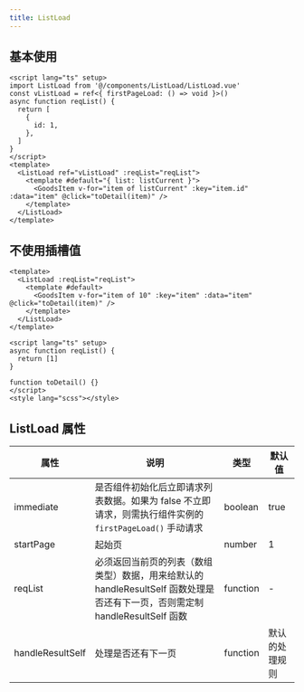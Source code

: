 ```yaml
---
title: ListLoad
---
```


## 基本使用

```vue
<script lang="ts" setup>
import ListLoad from '@/components/ListLoad/ListLoad.vue'
const vListLoad = ref<{ firstPageLoad: () => void }>()
async function reqList() {
  return [
    {
      id: 1,
    },
  ]
}
</script>
<template>
  <ListLoad ref="vListLoad" :reqList="reqList">
    <template #default="{ list: listCurrent }">
      <GoodsItem v-for="item of listCurrent" :key="item.id" :data="item" @click="toDetail(item)" />
    </template>
  </ListLoad>
</template>
```

## 不使用插槽值

```vue
<template>
  <ListLoad :reqList="reqList">
    <template #default>
      <GoodsItem v-for="item of 10" :key="item" :data="item" @click="toDetail(item)" />
    </template>
  </ListLoad>
</template>

<script lang="ts" setup>
async function reqList() {
  return [1]
}

function toDetail() {}
</script>
<style lang="scss"></style>
```

## ListLoad 属性

| 属性 | 说明 | 类型 | 默认值 |
| --- | --- | --- | --- |
| immediate | 是否组件初始化后立即请求列表数据。如果为 false 不立即请求，则需执行组件实例的 `firstPageLoad()` 手动请求 | boolean | true |
| startPage | 起始页 | number | 1 |
| reqList | 必须返回当前页的列表（数组类型）数据，用来给默认的 handleResultSelf 函数处理是否还有下一页，否则需定制 handleResultSelf 函数 | function | - |
| handleResultSelf | 处理是否还有下一页 | function | 默认的处理规则 |
